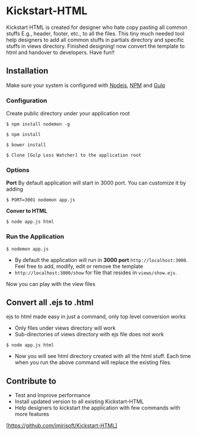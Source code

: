 # Kickstart-HTML

Kickstart HTML is created for designer who hate copy pasting all common stuffs E.g., header, footer, etc., to all the files. This tiny much needed tool help designers to add all common stuffs in partials directory and specific stuffs in views directory. Finished designing! now convert the template to html and handover to developers. Have fun!!

## Installation

Make sure your system is configured with [Nodejs], [NPM] and [Gulp]

### Configuration

Create public directory under your application root

```
$ npm install nodemon -g
```
```
$ npm install
```
```
$ bower install
```
```
$ Clone [Gulp Less Watcher] to the application root
```

### Options
**Port**
By default application will start in 3000 port. You can customize it by adding 

```$ PORT=3001 nodemon app.js```

**Conver to HTML**

```$ node app.js html```

### Run the Application
```
$ nodemon app.js
```

* By default the application will run in **3000 port** ```http://localhost:3000```. Feel free to add, modify, edit or remove the template
* ```http://localhost:3000/show``` for file that resides in ```views/show.ejs```.

Now you can play with the view files

## Convert all .ejs to .html
ejs to html made easy in just a command, only top level conversion works
* Only files under views directory will work
* Sub-directories of views directory with ejs file does not work

```
$ node app.js html
```
* Now you will see html directory created with all the html stuff. Each time when you run the above command will replace the existing files.

## Contribute to
* Test and Improve performance
* Install updated version to all existing Kickstart-HTML
* Help designers to kickstart the application with few commands with more features

[https://github.com/imirisoft/Kickstart-HTML]

[Nodejs]: <https://nodejs.org>
[NPM]: <https://www.npmjs.com/>
[Gulp]: <http://gulpjs.com/>
[Gulp Less Watcher]: <https://github.com/imirisoft/Gulp-Less-Watcher>
[https://github.com/imirisoft/Kickstart-HTML]: <https://github.com/imirisoft/Kickstart-HTML>